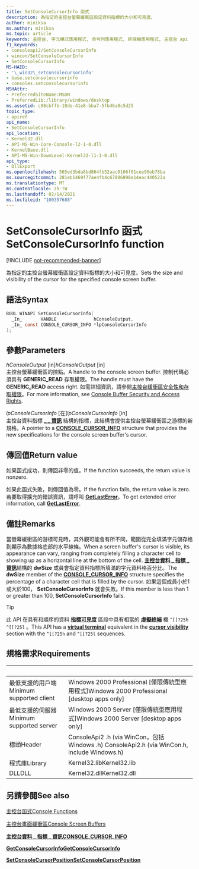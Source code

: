 ```yaml
---
title: SetConsoleCursorInfo 函式
description: 為指定的主控台螢幕緩衝區設定資料指標的大小和可見度。
author: miniksa
ms.author: miniksa
ms.topic: article
keywords: 主控台, 字元模式應用程式, 命令列應用程式, 終端機應用程式, 主控台 api
f1_keywords:
- consoleapi2/SetConsoleCursorInfo
- wincon/SetConsoleCursorInfo
- SetConsoleCursorInfo
MS-HAID:
- '\_win32\_setconsolecursorinfo'
- base.setconsolecursorinfo
- consoles.setconsolecursorinfo
MSHAttr:
- PreferredSiteName:MSDN
- PreferredLib:/library/windows/desktop
ms.assetid: c98cbffb-18de-41e8-bba7-5fb46a0c5d25
topic_type:
- apiref
api_name:
- SetConsoleCursorInfo
api_location:
- Kernel32.dll
- API-MS-Win-Core-Console-l2-1-0.dll
- KernelBase.dll
- API-MS-Win-DownLevel-Kernel32-l1-1-0.dll
api_type:
- DllExport
ms.openlocfilehash: 565ed3bda8bd864fb52aac0106f01cee96eb78ba
ms.sourcegitcommit: 281eb1469f77ae4fb4c67806898e14eac440522a
ms.translationtype: MT
ms.contentlocale: zh-TW
ms.lasthandoff: 02/14/2021
ms.locfileid: "100357688"
---
```

# <a name="setconsolecursorinfo-function"></a><span data-ttu-id="0ed72-104">SetConsoleCursorInfo 函式</span><span class="sxs-lookup"><span data-stu-id="0ed72-104">SetConsoleCursorInfo function</span></span>

[!INCLUDE [not-recommended-banner](./includes/not-recommended-banner.md)]

<span data-ttu-id="0ed72-105">為指定的主控台螢幕緩衝區設定資料指標的大小和可見度。</span><span class="sxs-lookup"><span data-stu-id="0ed72-105">Sets the size and visibility of the cursor for the specified console screen buffer.</span></span>

## <a name="syntax"></a><span data-ttu-id="0ed72-106">語法</span><span class="sxs-lookup"><span data-stu-id="0ed72-106">Syntax</span></span>

```C
BOOL WINAPI SetConsoleCursorInfo(
  _In_       HANDLE              hConsoleOutput,
  _In_ const CONSOLE_CURSOR_INFO *lpConsoleCursorInfo
);
```

## <a name="parameters"></a><span data-ttu-id="0ed72-107">參數</span><span class="sxs-lookup"><span data-stu-id="0ed72-107">Parameters</span></span>

<span data-ttu-id="0ed72-108">*hConsoleOutput* \[in\]</span><span class="sxs-lookup"><span data-stu-id="0ed72-108">*hConsoleOutput* \[in\]</span></span>  
<span data-ttu-id="0ed72-109">主控台螢幕緩衝區的控點。</span><span class="sxs-lookup"><span data-stu-id="0ed72-109">A handle to the console screen buffer.</span></span> <span data-ttu-id="0ed72-110">控制代碼必須具有 **GENERIC\_READ** 存取權限。</span><span class="sxs-lookup"><span data-stu-id="0ed72-110">The handle must have the **GENERIC\_READ** access right.</span></span> <span data-ttu-id="0ed72-111">如需詳細資訊，請參閱[主控台緩衝區安全性和存取權限](console-buffer-security-and-access-rights.md)。</span><span class="sxs-lookup"><span data-stu-id="0ed72-111">For more information, see [Console Buffer Security and Access Rights](console-buffer-security-and-access-rights.md).</span></span>

<span data-ttu-id="0ed72-112">*lpConsoleCursorInfo* \[在\]</span><span class="sxs-lookup"><span data-stu-id="0ed72-112">*lpConsoleCursorInfo* \[in\]</span></span>  
<span data-ttu-id="0ed72-113">主控台資料指標 [**\_ \_ 資訊**](console-cursor-info-str.md) 結構的指標，此結構會提供主控台螢幕緩衝區之游標的新規格。</span><span class="sxs-lookup"><span data-stu-id="0ed72-113">A pointer to a [**CONSOLE\_CURSOR\_INFO**](console-cursor-info-str.md) structure that provides the new specifications for the console screen buffer's cursor.</span></span>

## <a name="return-value"></a><span data-ttu-id="0ed72-114">傳回值</span><span class="sxs-lookup"><span data-stu-id="0ed72-114">Return value</span></span>

<span data-ttu-id="0ed72-115">如果函式成功，則傳回非零的值。</span><span class="sxs-lookup"><span data-stu-id="0ed72-115">If the function succeeds, the return value is nonzero.</span></span>

<span data-ttu-id="0ed72-116">如果此函式失敗，則傳回值為零。</span><span class="sxs-lookup"><span data-stu-id="0ed72-116">If the function fails, the return value is zero.</span></span> <span data-ttu-id="0ed72-117">若要取得擴充的錯誤資訊，請呼叫 [**GetLastError**](/windows/win32/api/errhandlingapi/nf-errhandlingapi-getlasterror)。</span><span class="sxs-lookup"><span data-stu-id="0ed72-117">To get extended error information, call [**GetLastError**](/windows/win32/api/errhandlingapi/nf-errhandlingapi-getlasterror).</span></span>

## <a name="remarks"></a><span data-ttu-id="0ed72-118">備註</span><span class="sxs-lookup"><span data-stu-id="0ed72-118">Remarks</span></span>

<span data-ttu-id="0ed72-119">當螢幕緩衝區的游標可見時，其外觀可能會有所不同，範圍從完全填滿字元儲存格到顯示為數據格底部的水平線條。</span><span class="sxs-lookup"><span data-stu-id="0ed72-119">When a screen buffer's cursor is visible, its appearance can vary, ranging from completely filling a character cell to showing up as a horizontal line at the bottom of the cell.</span></span> <span data-ttu-id="0ed72-120">[**主控台資料 \_ 指標 \_ 資訊**](console-cursor-info-str.md)結構的 **dwSize** 成員會指定資料指標所填滿的字元資料格百分比。</span><span class="sxs-lookup"><span data-stu-id="0ed72-120">The **dwSize** member of the [**CONSOLE\_CURSOR\_INFO**](console-cursor-info-str.md) structure specifies the percentage of a character cell that is filled by the cursor.</span></span> <span data-ttu-id="0ed72-121">如果這個成員小於1或大於100， **SetConsoleCursorInfo** 就會失敗。</span><span class="sxs-lookup"><span data-stu-id="0ed72-121">If this member is less than 1 or greater than 100, **SetConsoleCursorInfo** fails.</span></span>

> [!TIP]
> <span data-ttu-id="0ed72-122">此 API 在具有和順序的資料 **[指標可見度](console-virtual-terminal-sequences.md#cursor-visibility)** 區段中具有相當的 **[虛擬終端](console-virtual-terminal-sequences.md)** 機 `^[[?25h` `^[[?25l` 。</span><span class="sxs-lookup"><span data-stu-id="0ed72-122">This API has a **[virtual terminal](console-virtual-terminal-sequences.md)** equivalent in the **[cursor visibility](console-virtual-terminal-sequences.md#cursor-visibility)** section with the `^[[?25h` and `^[[?25l` sequences.</span></span> 

## <a name="requirements"></a><span data-ttu-id="0ed72-123">規格需求</span><span class="sxs-lookup"><span data-stu-id="0ed72-123">Requirements</span></span>

| &nbsp; | &nbsp; |
|-|-|
| <span data-ttu-id="0ed72-124">最低支援的用戶端</span><span class="sxs-lookup"><span data-stu-id="0ed72-124">Minimum supported client</span></span> | <span data-ttu-id="0ed72-125">Windows 2000 Professional \[僅限傳統型應用程式\]</span><span class="sxs-lookup"><span data-stu-id="0ed72-125">Windows 2000 Professional \[desktop apps only\]</span></span> |
| <span data-ttu-id="0ed72-126">最低支援的伺服器</span><span class="sxs-lookup"><span data-stu-id="0ed72-126">Minimum supported server</span></span> | <span data-ttu-id="0ed72-127">Windows 2000 Server \[僅限傳統型應用程式\]</span><span class="sxs-lookup"><span data-stu-id="0ed72-127">Windows 2000 Server \[desktop apps only\]</span></span> |
| <span data-ttu-id="0ed72-128">標頭</span><span class="sxs-lookup"><span data-stu-id="0ed72-128">Header</span></span> | <span data-ttu-id="0ed72-129">ConsoleApi2 .h (via WinCon，包括 Windows .h) </span><span class="sxs-lookup"><span data-stu-id="0ed72-129">ConsoleApi2.h (via WinCon.h, include Windows.h)</span></span> |
| <span data-ttu-id="0ed72-130">程式庫</span><span class="sxs-lookup"><span data-stu-id="0ed72-130">Library</span></span> | <span data-ttu-id="0ed72-131">Kernel32.lib</span><span class="sxs-lookup"><span data-stu-id="0ed72-131">Kernel32.lib</span></span> |
| <span data-ttu-id="0ed72-132">DLL</span><span class="sxs-lookup"><span data-stu-id="0ed72-132">DLL</span></span> | <span data-ttu-id="0ed72-133">Kernel32.dll</span><span class="sxs-lookup"><span data-stu-id="0ed72-133">Kernel32.dll</span></span> |

## <a name="see-also"></a><span data-ttu-id="0ed72-134">另請參閱</span><span class="sxs-lookup"><span data-stu-id="0ed72-134">See also</span></span>

[<span data-ttu-id="0ed72-135">主控台函式</span><span class="sxs-lookup"><span data-stu-id="0ed72-135">Console Functions</span></span>](console-functions.md)

[<span data-ttu-id="0ed72-136">主控台畫面緩衝區</span><span class="sxs-lookup"><span data-stu-id="0ed72-136">Console Screen Buffers</span></span>](console-screen-buffers.md)

[<span data-ttu-id="0ed72-137">**主控台資料 \_ 指標 \_ 資訊**</span><span class="sxs-lookup"><span data-stu-id="0ed72-137">**CONSOLE\_CURSOR\_INFO**</span></span>](console-cursor-info-str.md)

[<span data-ttu-id="0ed72-138">**GetConsoleCursorInfo**</span><span class="sxs-lookup"><span data-stu-id="0ed72-138">**GetConsoleCursorInfo**</span></span>](getconsolecursorinfo.md)

[<span data-ttu-id="0ed72-139">**SetConsoleCursorPosition**</span><span class="sxs-lookup"><span data-stu-id="0ed72-139">**SetConsoleCursorPosition**</span></span>](setconsolecursorposition.md)